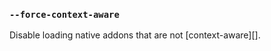 ### `--force-context-aware`

<!-- YAML
added: v12.12.0
-->

Disable loading native addons that are not [context-aware][].
